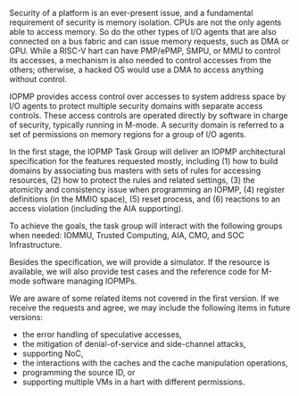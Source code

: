 Security of a platform is an ever-present issue, and a fundamental requirement of security is memory isolation. CPUs are not the only agents able to access memory. So do the other types of I/O agents that are also connected on a bus fabric and can issue memory requests, such as DMA or GPU. While a RISC-V hart can have PMP/ePMP, SMPU, or MMU to control its accesses, a mechanism is also needed to control accesses from the others; otherwise, a hacked OS would use a DMA to access anything without control.

IOPMP provides access control over accesses to system address space by I/O agents to protect multiple security domains with separate access controls. These access controls are operated directly by software in charge of security, typically running in M-mode. A security domain is referred to a set of permissions on memory regions for a group of I/O agents.

In the first stage, the IOPMP Task Group will deliver an IOPMP architectural specification for the features requested mostly, including
 (1) how to build domains by associating bus masters with sets of rules for accessing resources, 
 (2) how to protect the rules and related settings,
 (3) the atomicity and consistency issue when programming an IOPMP, 
 (4) register definitions (in the MMIO space),
 (5) reset process, and
 (6) reactions to an access violation (including the AIA supporting).

To achieve the goals, the task group will interact with the following groups when needed: IOMMU, Trusted Computing, AIA, CMO, and SOC Infrastructure.

Besides the specification, we will provide a simulator. If the resource is available, we will also provide test cases and the reference code for M-mode software managing IOPMPs.

We are aware of some related items not covered in the first version. If we receive the requests and agree, we may include the following items in future versions:
- the error handling of speculative accesses,
- the mitigation of denial-of-service and side-channel attacks,
- supporting NoC,
- the interactions with the caches and the cache manipulation operations,
- programming the source ID, or
- supporting multiple VMs in a hart with different permissions.
